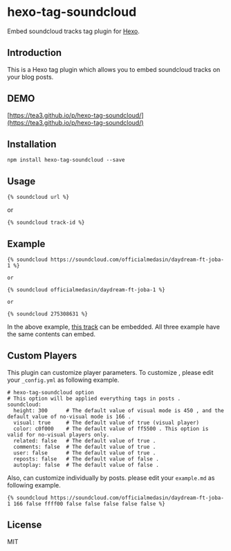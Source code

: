 # hexo-tag-soundcloud

Embed soundcloud tracks tag plugin for [Hexo](https://github.com/hexojs/hexo).

## Introduction

This is a Hexo tag plugin which allows you to embed soundcloud tracks on your blog posts.

## DEMO

[https://tea3.github.io/p/hexo-tag-soundcloud/](https://tea3.github.io/p/hexo-tag-soundcloud/)

## Installation

```
npm install hexo-tag-soundcloud --save
```

## Usage


```
{% soundcloud url %}
```

or

```
{% soundcloud track-id %}
```


## Example

```
{% soundcloud https://soundcloud.com/officialmedasin/daydream-ft-joba-1 %}

or

{% soundcloud officialmedasin/daydream-ft-joba-1 %}

or

{% soundcloud 275308631 %}
```

In the above example, [this track](https://soundcloud.com/officialmedasin/daydream-ft-joba-1) can be embedded. All three example have the same contents can embed.


## Custom Players

This plugin can customize player parameters. To customize , please edit your `_config.yml` as following example.

```
# hexo-tag-soundcloud option
# This option will be applied everything tags in posts .
soundcloud:
  height: 300      # The default value of visual mode is 450 , and the default value of no-visual mode is 166 .
  visual: true     # The default value of true (visual player)
  color: c0f000    # The default value of ff5500 . This option is valid for no-visual players only.
  related: false   # The default value of true .
  comments: false  # The default value of true .
  user: false      # The default value of true .
  reposts: false   # The default value of false .
  autoplay: false  # The default value of false .
```


Also, can customize  individually by posts. please edit your `example.md` as following example.

```
{% soundcloud https://soundcloud.com/officialmedasin/daydream-ft-joba-1 166 false ffff00 false false false false false %}
```

## License

MIT

[Hexo]: http://hexo.io/